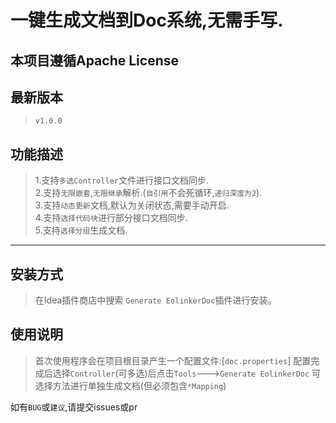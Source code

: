 # 一键生成文档到Doc系统,无需手写.

## 本项目遵循Apache License

## 最新版本

> `v1.0.0`

## 功能描述

> 1.支持`多选Controller`文件进行接口文档同步. <br/>
> 2.支持`无限嵌套`,`无限继承`解析.(`自引用`不会死循环,`递归深度为2`). <br/>
> 3.支持`动态更新`文档,默认为关闭状态,需要手动开启. <br/>
> 4.支持`选择代码块`进行部分接口文档同步. <br/>
> 5.支持`选择分组`生成文档.
----

## 安装方式

> 在Idea插件商店中搜索 `Generate EolinkerDoc`插件进行安装。

## 使用说明

> 首次使用程序会在项目根目录产生一个配置文件:[`doc.properties`]
> 配置完成后选择`Controller`(可多选)后点击`Tools`--->`Generate EolinkerDoc`
> 可选择方法进行单独生成文档(但必须包含`*Mapping`)

如有`BUG`或`建议`,请提交issues或pr